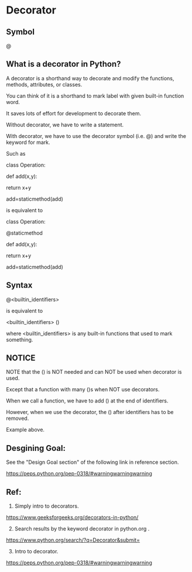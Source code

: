 # Decorator
## Symbol
@

## What is a decorator in Python?
A decorator is a shorthand way to decorate and modify the functions, methods, attributes, or classes.

You can think of it is a shorthand to mark label with given built-in function word.

It saves lots of effort for development to decorate them.

Without decorator, we have to write a statement.

With decorator, we have to use the decorator symbol (i.e. @) and write the keyword for mark.

Such as 

class Operation:

  def add(x,y):
  
   return x+y
   
add=staticmethod(add)

is equivalent to

class Operation:

  @staticmethod
  
  def add(x,y):
  
   return x+y
   
add=staticmethod(add)

## Syntax

  @<builtin_identifiers>

is equivalent to
  
  <builtin_identifiers> ()
  
  where <builtin_identifiers> is any built-in functions that used to mark something.
  
## NOTICE
  
  NOTE that the () is NOT needed and can NOT be used when decorator is used. 
  
  Except that a function with many ()s when NOT use decorators.
    
  When we call a function, we have to add () at the end of identifiers. 
  
  However, when we use the decorator, the () after identifiers has to be removed.
  
  
Example above.

## Desgining Goal:

See the "Design Goal section" of the following link in reference section.

https://peps.python.org/pep-0318/#warningwarningwarning

## Ref:

1. Simply intro to decorators.

https://www.geeksforgeeks.org/decorators-in-python/


2. Search results by the keyword decorator in python.org .

https://www.python.org/search/?q=Decorator&submit=


3. Intro to decorator.

https://peps.python.org/pep-0318/#warningwarningwarning


